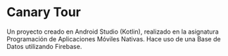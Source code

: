 # Canary Tour
Un proyecto creado en Android Studio (Kotlin), realizado en la asignatura Programación de Aplicaciones Móviles Nativas.
Hace uso de una Base de Datos utilizando Firebase.
